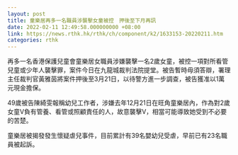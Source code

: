 ```yaml
---
layout: post
title: 童樂居再多一名職員涉襲擊女童被控　押後至下月再訊
date: 2022-02-11 12:49:58.000000000 +08:00
link: https://news.rthk.hk/rthk/ch/component/k2/1633153-20220211.htm
categories: rthk
---
```


再多一名香港保護兒童會童樂居女職員涉嫌襲擊一名2歲女童，被控一項對所看管兒童或少年人襲擊罪，案件今日在九龍城裁判法院提堂。被告暫時毋須答辯，署理主任裁判官黃雅茵將案件押後至3月21日，以待警方進一步調查，被告獲准以1萬元現金擔保。

49歲被告陳綺雯報稱幼兒工作者，涉嫌去年12月21日在旺角童樂居內，作為對2歲女童V負有管養、看管或照顧責任的人，故意襲擊V，相當可能導致她受到不必要的苦楚。

童樂居被揭發發生懷疑虐兒事件，目前累計有39名嬰幼兒受虐，早前已有23名職員被起訴。
